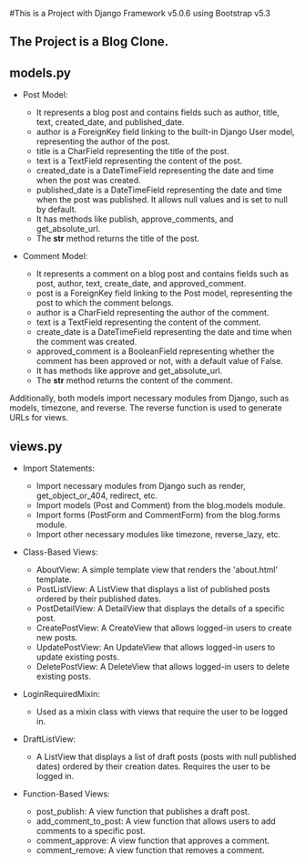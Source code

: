 #This is a Project with Django Framework v5.0.6 using Bootstrap v5.3

The Project is a Blog Clone.
----------------------------

models.py
---------

- Post Model:
  - It represents a blog post and contains fields such as author, title, text, created_date, and published_date.
  - author is a ForeignKey field linking to the built-in Django User model, representing the author of the post.
  - title is a CharField representing the title of the post.
  - text is a TextField representing the content of the post.
  - created_date is a DateTimeField representing the date and time when the post was created.
  - published_date is a DateTimeField representing the date and time when the post was published. It allows null values and is set to null by default.
  - It has methods like publish, approve_comments, and get_absolute_url.
  - The __str__ method returns the title of the post.

- Comment Model:
  - It represents a comment on a blog post and contains fields such as post, author, text, create_date, and approved_comment.
  - post is a ForeignKey field linking to the Post model, representing the post to which the comment belongs.
  - author is a CharField representing the author of the comment.
  - text is a TextField representing the content of the comment.
  - create_date is a DateTimeField representing the date and time when the comment was created.
  - approved_comment is a BooleanField representing whether the comment has been approved or not, with a default value of False.
  - It has methods like approve and get_absolute_url.
  - The __str__ method returns the content of the comment.

Additionally, both models import necessary modules from Django, such as models, timezone, and reverse. The reverse function is used to generate URLs for views.

views.py
---------

- Import Statements:
  - Import necessary modules from Django such as render, get_object_or_404, redirect, etc.
  - Import models (Post and Comment) from the blog.models module.
  - Import forms (PostForm and CommentForm) from the blog.forms module.
  - Import other necessary modules like timezone, reverse_lazy, etc.

- Class-Based Views:
  - AboutView: A simple template view that renders the 'about.html' template.
  - PostListView: A ListView that displays a list of published posts ordered by their published dates.
  - PostDetailView: A DetailView that displays the details of a specific post.
  - CreatePostView: A CreateView that allows logged-in users to create new posts.
  - UpdatePostView: An UpdateView that allows logged-in users to update existing posts.
  - DeletePostView: A DeleteView that allows logged-in users to delete existing posts.

- LoginRequiredMixin:
  - Used as a mixin class with views that require the user to be logged in.

- DraftListView:
  - A ListView that displays a list of draft posts (posts with null published dates) ordered by their creation dates. Requires the user to be logged in.

- Function-Based Views:
  - post_publish: A view function that publishes a draft post.
  - add_comment_to_post: A view function that allows users to add comments to a specific post.
  - comment_approve: A view function that approves a comment.
  - comment_remove: A view function that removes a comment.
